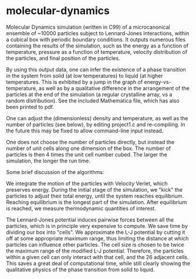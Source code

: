 # molecular-dynamics
Molecular Dynamics simulation (written in C99) of a microcanonical ensemble of ~10000 particles subject to Lennard-Jones interactions, within a cubical box with periodic boundary conditions.  It outputs numerous files containing the results of the simulation, such as the energy as a function of temperature, pressure as a function of temperature, velocity distribution of the particles, and final position of the particles.

By using this output data, one can infer the existence of a phase transition in the system from solid (at low temperatures) to liquid (at higher temperatures.  This is exhibited by a jump in the graph of energy-vs-temperature, as well as by a qualitative difference in the arrangement of the particles at the end of the simulation (a regular crystalline array, vs a random distribution).  See the included Mathematica file, which has also been printed to pdf.

One can adjust the (dimensionless) density and temperature, as well as the number of particles (see below), by editing project1.c and re-compiling.  In the future this may be fixed to allow command-line input instead.

One does not choose the number of particles directly, but instead the number of unit cells along one dimension of the box.  The number of particles is then 4 times the unit cell number cubed.  The larger the simulation, the longer the run time.

Some brief discussion of the algorithms:

We integrate the motion of the particles with Velocity Verlet, which preserves energy.  During the initial stage of the simulation, we "kick" the particles to adjust their total energy, until the system reaches equilibrium.  Reaching equilibrium is the longest part of the simulation.  After equilibrium is reached, we measure thermodynamic quantities of interest.

The Lennard-Jones potential induces pairwise forces between all the particles, which is in principle very expensive to compute.  We save time by dividing our box into "cells".  We approximate the L-J potential by cutting it off at some appropriate maximum range, thus limiting the distance at which particles can influence other particles.  The cell size is chosen to be twice the maximum range of the modified L-J potential.  Therefore, the particles within a given cell can only interact with that cell, and the 26 adjacent cells.  This saves a great deal of computational time, while still clearly showing the qualitative physics of the phase transition from solid to liquid.
